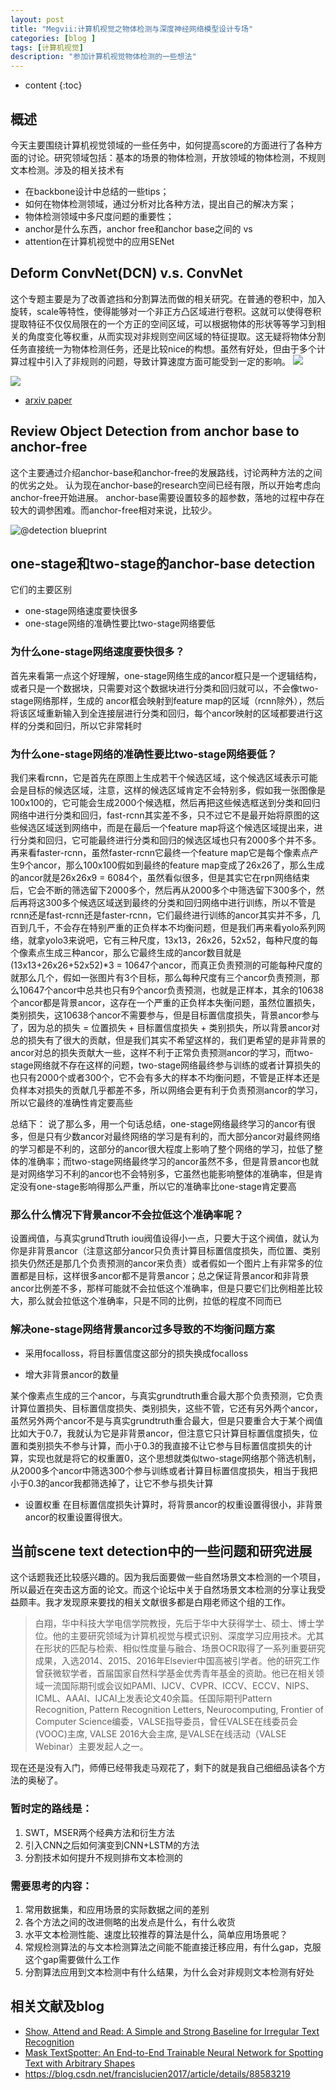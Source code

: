 ```yaml
---
layout: post
title: "Megvii:计算机视觉之物体检测与深度神经网络模型设计专场"
categories: [blog ]
tags: [计算机视觉]
description: "参加计算机视觉物体检测的一些想法"
---
```


* content
{:toc}

## 概述

今天主要围绕计算机视觉领域的一些任务中，如何提高score的方面进行了各种方面的讨论。研究领域包括：基本的场景的物体检测，开放领域的物体检测，不规则文本检测。涉及的相关技术有
* 在backbone设计中总结的一些tips；
* 如何在物体检测领域，通过分析对比各种方法，提出自己的解决方案；
* 物体检测领域中多尺度问题的重要性；
* anchor是什么东西，anchor free和anchor base之间的 vs
* attention在计算机视觉中的应用SENet

## Deform ConvNet(DCN) v.s. ConvNet

这个专题主要是为了改善遮挡和分割算法而做的相关研究。在普通的卷积中，加入旋转，scale等特性，使得能够对一个非正方凸区域进行卷积。这就可以使得卷积提取特征不仅仅局限在的一个方正的空间区域，可以根据物体的形状等等学习到相关的角度变化等权重，从而实现对非规则空间区域的特征提取。这无疑将物体分割任务直接统一为物体检测任务，还是比较nice的构想。虽然有好处，但由于多个计算过程中引入了非规则的问题，导致计算速度方面可能受到一定的影响。
![](http://cwlseu.github.io/images/detection/megvii/deformableConv_1.jpg)

![](http://cwlseu.github.io/images/detection/megvii/deformableConv_2.jpg)

- [arxiv paper](https://arxiv.org/abs/1703.06211)

## Review Object Detection from anchor base to anchor-free

这个主要通过介绍anchor-base和anchor-free的发展路线，讨论两种方法的之间的优劣之处。
认为现在anchor-base的research空间已经有限，所以开始考虑向anchor-free开始进展。
anchor-base需要设置较多的超参数，落地的过程中存在较大的调参困难。而anchor-free相对来说，比较少。

![@detection blueprint](http://cwlseu.github.io/images/detection/megvii/detection.jpg)


## one-stage和two-stage的anchor-base detection

它们的主要区别
* one-stage网络速度要快很多
* one-stage网络的准确性要比two-stage网络要低

### 为什么one-stage网络速度要快很多？

首先来看第一点这个好理解，one-stage网络生成的ancor框只是一个逻辑结构，或者只是一个数据块，只需要对这个数据块进行分类和回归就可以，不会像two-stage网络那样，生成的 ancor框会映射到feature map的区域（rcnn除外），然后将该区域重新输入到全连接层进行分类和回归，每个ancor映射的区域都要进行这样的分类和回归，所以它非常耗时

### 为什么one-stage网络的准确性要比two-stage网络要低？

我们来看rcnn，它是首先在原图上生成若干个候选区域，这个候选区域表示可能会是目标的候选区域，注意，这样的候选区域肯定不会特别多，假如我一张图像是100x100的，它可能会生成2000个候选框，然后再把这些候选框送到分类和回归网络中进行分类和回归，fast-rcnn其实差不多，只不过它不是最开始将原图的这些候选区域送到网络中，而是在最后一个feature map将这个候选区域提出来，进行分类和回归，它可能最终进行分类和回归的候选区域也只有2000多个并不多。再来看faster-rcnn，虽然faster-rcnn它最终一个feature map它是每个像素点产生9个ancor，那么100x100假如到最终的feature map变成了26x26了，那么生成的ancor就是26x26x9 = 6084个，虽然看似很多，但是其实它在rpn网络结束后，它会不断的筛选留下2000多个，然后再从2000多个中筛选留下300多个，然后再将这300多个候选区域送到最终的分类和回归网络中进行训练，所以不管是rcnn还是fast-rcnn还是faster-rcnn，它们最终进行训练的ancor其实并不多，几百到几千，不会存在特别严重的正负样本不均衡问题，但是我们再来看yolo系列网络，就拿yolo3来说吧，它有三种尺度，13x13，26x26，52x52，每种尺度的每个像素点生成三种ancor，那么它最终生成的ancor数目就是(13x13+26x26+52x52)*3 = 10647个ancor，而真正负责预测的可能每种尺度的就那么几个，假如一张图片有3个目标，那么每种尺度有三个ancor负责预测，那么10647个ancor中总共也只有9个ancor负责预测，也就是正样本，其余的10638个ancor都是背景ancor，这存在一个严重的正负样本失衡问题，虽然位置损失，类别损失，这10638个ancor不需要参与，但是目标置信度损失，背景ancor参与了，因为总的损失 = 位置损失 + 目标置信度损失 + 类别损失，所以背景ancor对总的损失有了很大的贡献，但是我们其实不希望这样的，我们更希望的是非背景的ancor对总的损失贡献大一些，这样不利于正常负责预测ancor的学习，而two-stage网络就不存在这样的问题，two-stage网络最终参与训练的或者计算损失的也只有2000个或者300个，它不会有多大的样本不均衡问题，不管是正样本还是负样本对损失的贡献几乎都差不多，所以网络会更有利于负责预测ancor的学习，所以它最终的准确性肯定要高些

总结下：
说了那么多，用一个句话总结，one-stage网络最终学习的ancor有很多，但是只有少数ancor对最终网络的学习是有利的，而大部分ancor对最终网络的学习都是不利的，这部分的ancor很大程度上影响了整个网络的学习，拉低了整体的准确率；而two-stage网络最终学习的ancor虽然不多，但是背景ancor也就是对网络学习不利的ancor也不会特别多，它虽然也能影响整体的准确率，但是肯定没有one-stage影响得那么严重，所以它的准确率比one-stage肯定要高

### 那么什么情况下背景ancor不会拉低这个准确率呢？

设置阀值，与真实grundTtruth iou阀值设得小一点，只要大于这个阀值，就认为你是非背景ancor（注意这部分ancor只负责计算目标置信度损失，而位置、类别损失仍然还是那几个负责预测的ancor来负责）或者假如一个图片上有非常多的位置都是目标，这样很多ancor都不是背景ancor；总之保证背景ancor和非背景ancor比例差不多，那样可能就不会拉低这个准确率，但是只要它们比例相差比较大，那么就会拉低这个准确率，只是不同的比例，拉低的程度不同而已

### 解决one-stage网络背景ancor过多导致的不均衡问题方案

* 采用focalloss，将目标置信度这部分的损失换成focalloss

* 增大非背景ancor的数量

某个像素点生成的三个ancor，与真实grundtruth重合最大那个负责预测，它负责计算位置损失、目标置信度损失、类别损失，这些不管，它还有另外两个ancor，虽然另外两个ancor不是与真实grundtruth重合最大，但是只要重合大于某个阀值比如大于0.7，我就认为它是非背景ancor，但注意它只计算目标置信度损失，位置和类别损失不参与计算，而小于0.3的我直接不让它参与目标置信度损失的计算，实现也就是将它的权重置0，这个思想就类似two-stage网络那个筛选机制，从2000多个ancor中筛选300个参与训练或者计算目标置信度损失，相当于我把小于0.3的ancor我都筛选掉了，让它不参与损失计算

* 设置权重
在目标置信度损失计算时，将背景ancor的权重设置得很小，非背景ancor的权重设置得很大。

## 当前scene text detection中的一些问题和研究进展

这个话题我还比较感兴趣的。因为我后面要做一些自然场景文本检测的一个项目，所以最近在突击这方面的论文。而这个论坛中关于自然场景文本检测的分享让我受益颇丰。我才发现原来要找的相关文献很多都是白翔老师这个组的工作。

> 白翔，华中科技大学电信学院教授，先后于华中大获得学士、硕士、博士学位。他的主要研究领域为计算机视觉与模式识别、深度学习应用技术。尤其在形状的匹配与检索、相似性度量与融合、场景OCR取得了一系列重要研究成果，入选2014、2015、2016年Elsevier中国高被引学者。他的研究工作曾获微软学者，首届国家自然科学基金优秀青年基金的资助。他已在相关领域一流国际期刊或会议如PAMI、IJCV、CVPR、ICCV、ECCV、NIPS、ICML、AAAI、IJCAI上发表论文40余篇。任国际期刊Pattern Recognition, Pattern Recognition Letters, Neurocomputing, Frontier of Computer Science编委，VALSE指导委员，曾任VALSE在线委员会(VOOC)主席, VALSE 2016大会主席, 是VALSE在线活动（VALSE Webinar）主要发起人之一。

现在还是没有入门，师傅已经带我走马观花了，剩下的就是我自己细细品读各个方法的奥秘了。

### 暂时定的路线是：

1. SWT，MSER两个经典方法和衍生方法
2. 引入CNN之后如何演变到CNN+LSTM的方法
3. 分割技术如何提升不规则排布文本检测的

### 需要思考的内容：

1. 常用数据集，和应用场景的实际数据之间的差别
2. 各个方法之间的改进侧略的出发点是什么，有什么收货
3. 水平文本检测性能、速度比较推荐的算法是什么，简单应用场景呢？
4. 常规检测算法的与文本检测算法之间能不能直接迁移应用，有什么gap，克服这个gap需要做什么工作
5. 分割算法应用到文本检测中有什么结果，为什么会对非规则文本检测有好处

## 相关文献及blog

- [Show, Attend and Read: A Simple and Strong Baseline for Irregular Text Recognition](https://arxiv.org/abs/1811.00751)
- [Mask TextSpotter: An End-to-End Trainable Neural Network for Spotting Text with Arbitrary Shapes](https://blog.csdn.net/dQCFKyQDXYm3F8rB0/article/details/81437413)
- https://blog.csdn.net/francislucien2017/article/details/88583219
